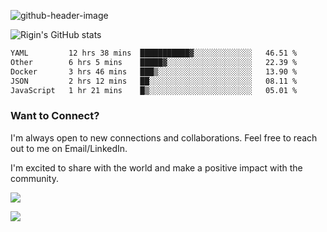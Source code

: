 
![github-header-image](https://github.com/riginoommen/riginoommen/assets/3840244/889cae65-df55-4cda-86cc-bf21bf1f2e96)

![Rigin's GitHub stats](https://github-readme-stats.vercel.app/api?username=riginoommen\&show_icons=true\&show=reviews,discussions_started,discussions_answered,prs_merged,prs_merged_percentage)


<!--START_SECTION:waka-->

```txt
YAML         12 hrs 38 mins  ███████████▓░░░░░░░░░░░░░   46.51 %
Other        6 hrs 5 mins    █████▓░░░░░░░░░░░░░░░░░░░   22.39 %
Docker       3 hrs 46 mins   ███▒░░░░░░░░░░░░░░░░░░░░░   13.90 %
JSON         2 hrs 12 mins   ██░░░░░░░░░░░░░░░░░░░░░░░   08.11 %
JavaScript   1 hr 21 mins    █▒░░░░░░░░░░░░░░░░░░░░░░░   05.01 %
```

<!--END_SECTION:waka-->

### Want to Connect?

I'm always open to new connections and collaborations. Feel free to reach out to me on Email/LinkedIn.

I'm excited to share with the world and make a positive impact with the community.

![](https://komarev.com/ghpvc/?username=riginoommen)

![](https://hit.yhype.me/github/profile?user_id=3840244)

